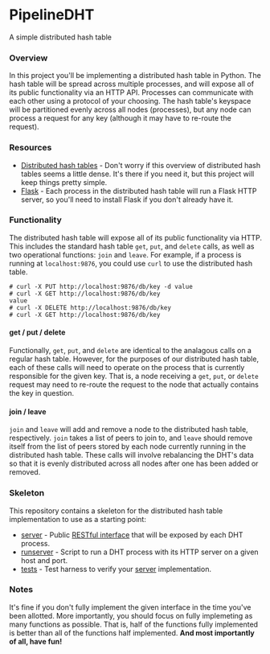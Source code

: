 # PipelineDHT
A simple distributed hash table

### Overview

In this project you'll be implementing a distributed hash table in Python. The hash table will be spread across
multiple processes, and will expose all of its public functionality via an HTTP API. Processes can communicate with
each other using a protocol of your choosing. The hash table's keyspace will be partitioned evenly across all nodes (processes), but any
node can process a request for any key (although it may have to re-route the request).

### Resources

* [Distributed hash tables](http://en.wikipedia.org/wiki/Distributed_hash_table) - Don't worry if this overview of distributed hash tables seems a little dense. It's there if you need it, but this project will keep things pretty simple.
* [Flask](http://flask.pocoo.org/docs/0.10) - Each process in the distributed hash table will run a Flask HTTP server, so you'll need to install Flask if you don't already have it.

### Functionality

The distributed hash table will expose all of its public functionality via HTTP. This includes the standard hash table `get`, `put`, and `delete` calls, as well as two operational functions: `join` and `leave`. For example, if a process is running at `localhost:9876`, you could use `curl` to use the distributed hash table.

    # curl -X PUT http://localhost:9876/db/key -d value
    # curl -X GET http://localhost:9876/db/key
    value
    # curl -X DELETE http://localhost:9876/db/key
    # curl -X GET http://localhost:9876/db/key
    
#### get / put / delete

Functionally, `get`, `put`, and `delete` are identical to the analagous calls on a regular hash table. However, for the purposes of our distributed hash table, each of these calls will need to operate on the process that is currently responsible for the given key. That is, a node receiving a `get`, `put`, or `delete` request may need to re-route the request to the node that actually contains the key in question.

#### join / leave

`join` and `leave` will add and remove a node to the distributed hash table, respectively. `join` takes a list of peers to join to, and `leave` should remove itself from the list of peers stored by each node currently running in the distributed hash table. These calls will involve rebalancing the DHT's data so that it is evenly distributed across all nodes after one has been added or removed.

### Skeleton

This repository contains a skeleton for the distributed hash table implementation to use as a starting point:

* [server](https://github.com/pipelinedb/pipelinedht/blob/master/dht/server.py) - Public [RESTful interface](http://en.wikipedia.org/wiki/Representational_state_transfer) that will be exposed by each DHT process.
* [runserver](https://github.com/pipelinedb/pipelinedht/blob/master/runserver.py) - Script to run a DHT process with its HTTP server on a given host and port.
* [tests](https://github.com/pipelinedb/pipelinedht/tree/master/tests) - Test harness to verify your [server](https://github.com/pipelinedb/pipelinedht/blob/master/dht/server.py) implementation. 

### Notes

It's fine if you don't fully implement the given interface in the time you've been allotted. More importantly, you should focus on fully implemeting as many functions as possible. That is, half of the functions fully implemented is better than all of the functions half implemented. **And most importantly of all, have fun!**

